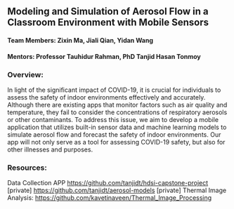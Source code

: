 ## Modeling and Simulation of Aerosol Flow in a Classroom Environment with Mobile Sensors
#### Team Members: Zixin Ma, Jiali Qian, Yidan Wang 
#### Mentors: Professor Tauhidur Rahman, PhD Tanjid Hasan Tonmoy

### Overview:
In light of the significant impact of COVID-19, it is crucial for individuals to assess the safety of indoor environments effectively and accurately. Although there are existing apps that monitor factors such as air quality and temperature, they fail to consider the concentrations of respiratory aerosols or other contaminants. To address this issue, we aim to develop a mobile application that utilizes built-in sensor data  and machine learning models to simulate aerosol flow and forecast the safety of indoor environments. Our app will not only serve as a tool for assessing COVID-19 safety, but also for other illnesses and purposes. 

### Resources:
Data Collection APP https://github.com/tanjidt/hdsi-capstone-project [private]
https://github.com/tanjidt/aerosol-models [private]
Thermal Image Analysis: https://github.com/kavetinaveen/Thermal_Image_Processing 
